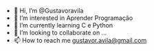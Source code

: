 - 👋 Hi, I’m @Gustavoravila
- 👀 I’m interested in  Aprender Programação
- 🌱 I’m currently learning  C e Python
- 💞️ I’m looking to collaborate on ...
- 📫 How to reach me  gustavor.avila@gmail.com

<!---
Gustavoravila/Gustavoravila is a ✨ special ✨ repository because its `README.md` (this file) appears on your GitHub profile.
You can click the Preview link to take a look at your changes.
--->
